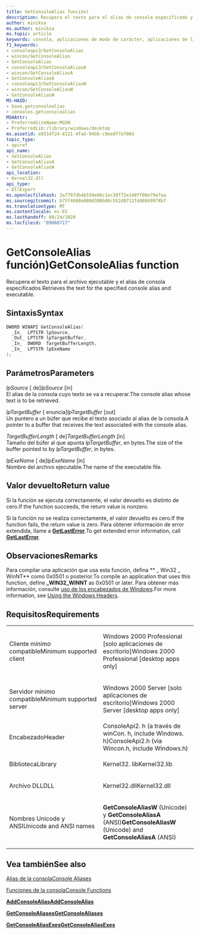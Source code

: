 ```yaml
---
title: GetConsoleAlias función)
description: Recupera el texto para el alias de consola especificado y el nombre del archivo ejecutable.
author: miniksa
ms.author: miniksa
ms.topic: article
keywords: consola, aplicaciones de modo de carácter, aplicaciones de línea de comandos, aplicaciones de terminal, API de consola
f1_keywords:
- consoleapi3/GetConsoleAlias
- wincon/GetConsoleAlias
- GetConsoleAlias
- consoleapi3/GetConsoleAliasA
- wincon/GetConsoleAliasA
- GetConsoleAliasA
- consoleapi3/GetConsoleAliasW
- wincon/GetConsoleAliasW
- GetConsoleAliasW
MS-HAID:
- base.getconsolealias
- consoles.getconsolealias
MSHAttr:
- PreferredSiteName:MSDN
- PreferredLib:/library/windows/desktop
ms.assetid: e8514f24-8121-4fad-94bb-c9eedf7a700d
topic_type:
- apiref
api_name:
- GetConsoleAlias
- GetConsoleAliasA
- GetConsoleAliasW
api_location:
- Kernel32.dll
api_type:
- DllExport
ms.openlocfilehash: 3a7797db4b559e66c1ec30f72e148ff00e79e7aa
ms.sourcegitcommit: b75f4688e080d300b80c552d0711fdd86b9974bf
ms.translationtype: MT
ms.contentlocale: es-ES
ms.lasthandoff: 08/24/2020
ms.locfileid: "89060717"
---
```

# <a name="getconsolealias-function"></a><span data-ttu-id="56cee-104">GetConsoleAlias función)</span><span class="sxs-lookup"><span data-stu-id="56cee-104">GetConsoleAlias function</span></span>


<span data-ttu-id="56cee-105">Recupera el texto para el archivo ejecutable y el alias de consola especificados.</span><span class="sxs-lookup"><span data-stu-id="56cee-105">Retrieves the text for the specified console alias and executable.</span></span>

<a name="syntax"></a><span data-ttu-id="56cee-106">Sintaxis</span><span class="sxs-lookup"><span data-stu-id="56cee-106">Syntax</span></span>
------

```C
DWORD WINAPI GetConsoleAlias(
  _In_  LPTSTR lpSource,
  _Out_ LPTSTR lpTargetBuffer,
  _In_  DWORD  TargetBufferLength,
  _In_  LPTSTR lpExeName
);
```

<a name="parameters"></a><span data-ttu-id="56cee-107">Parámetros</span><span class="sxs-lookup"><span data-stu-id="56cee-107">Parameters</span></span>
----------

<span data-ttu-id="56cee-108">*lpSource* \[ de\]</span><span class="sxs-lookup"><span data-stu-id="56cee-108">*lpSource* \[in\]</span></span>  
<span data-ttu-id="56cee-109">El alias de la consola cuyo texto se va a recuperar.</span><span class="sxs-lookup"><span data-stu-id="56cee-109">The console alias whose text is to be retrieved.</span></span>

<span data-ttu-id="56cee-110">*lpTargetBuffer* \[ enuncia\]</span><span class="sxs-lookup"><span data-stu-id="56cee-110">*lpTargetBuffer* \[out\]</span></span>  
<span data-ttu-id="56cee-111">Un puntero a un búfer que recibe el texto asociado al alias de la consola.</span><span class="sxs-lookup"><span data-stu-id="56cee-111">A pointer to a buffer that receives the text associated with the console alias.</span></span>

<span data-ttu-id="56cee-112">*TargetBufferLength* \[ de\]</span><span class="sxs-lookup"><span data-stu-id="56cee-112">*TargetBufferLength* \[in\]</span></span>  
<span data-ttu-id="56cee-113">Tamaño del búfer al que apunta *lpTargetBuffer*, en bytes.</span><span class="sxs-lookup"><span data-stu-id="56cee-113">The size of the buffer pointed to by *lpTargetBuffer*, in bytes.</span></span>

<span data-ttu-id="56cee-114">*lpExeName* \[ de\]</span><span class="sxs-lookup"><span data-stu-id="56cee-114">*lpExeName* \[in\]</span></span>  
<span data-ttu-id="56cee-115">Nombre del archivo ejecutable.</span><span class="sxs-lookup"><span data-stu-id="56cee-115">The name of the executable file.</span></span>

<a name="return-value"></a><span data-ttu-id="56cee-116">Valor devuelto</span><span class="sxs-lookup"><span data-stu-id="56cee-116">Return value</span></span>
------------

<span data-ttu-id="56cee-117">Si la función se ejecuta correctamente, el valor devuelto es distinto de cero.</span><span class="sxs-lookup"><span data-stu-id="56cee-117">If the function succeeds, the return value is nonzero.</span></span>

<span data-ttu-id="56cee-118">Si la función no se realiza correctamente, el valor devuelto es cero.</span><span class="sxs-lookup"><span data-stu-id="56cee-118">If the function fails, the return value is zero.</span></span> <span data-ttu-id="56cee-119">Para obtener información de error extendida, llame a [**GetLastError**](https://msdn.microsoft.com/library/windows/desktop/ms679360).</span><span class="sxs-lookup"><span data-stu-id="56cee-119">To get extended error information, call [**GetLastError**](https://msdn.microsoft.com/library/windows/desktop/ms679360).</span></span>

<a name="remarks"></a><span data-ttu-id="56cee-120">Observaciones</span><span class="sxs-lookup"><span data-stu-id="56cee-120">Remarks</span></span>
-------

<span data-ttu-id="56cee-121">Para compilar una aplicación que usa esta función, defina \*\* \_ Win32 \_ WinNT\*\* como 0x0501 o posterior.</span><span class="sxs-lookup"><span data-stu-id="56cee-121">To compile an application that uses this function, define **\_WIN32\_WINNT** as 0x0501 or later.</span></span> <span data-ttu-id="56cee-122">Para obtener más información, consulte [uso de los encabezados de Windows](https://msdn.microsoft.com/library/windows/desktop/aa383745).</span><span class="sxs-lookup"><span data-stu-id="56cee-122">For more information, see [Using the Windows Headers](https://msdn.microsoft.com/library/windows/desktop/aa383745).</span></span>

<a name="requirements"></a><span data-ttu-id="56cee-123">Requisitos</span><span class="sxs-lookup"><span data-stu-id="56cee-123">Requirements</span></span>
------------

<table>
<colgroup>
<col width="50%" />
<col width="50%" />
</colgroup>
<tbody>
<tr class="odd">
<td><p><span data-ttu-id="56cee-124">Cliente mínimo compatible</span><span class="sxs-lookup"><span data-stu-id="56cee-124">Minimum supported client</span></span></p></td>
<td><p><span data-ttu-id="56cee-125">Windows 2000 Professional [solo aplicaciones de escritorio]</span><span class="sxs-lookup"><span data-stu-id="56cee-125">Windows 2000 Professional [desktop apps only]</span></span></p></td>
</tr>
<tr class="even">
<td><p><span data-ttu-id="56cee-126">Servidor mínimo compatible</span><span class="sxs-lookup"><span data-stu-id="56cee-126">Minimum supported server</span></span></p></td>
<td><p><span data-ttu-id="56cee-127">Windows 2000 Server [solo aplicaciones de escritorio]</span><span class="sxs-lookup"><span data-stu-id="56cee-127">Windows 2000 Server [desktop apps only]</span></span></p></td>
</tr>
<tr class="odd">
<td><p><span data-ttu-id="56cee-128">Encabezado</span><span class="sxs-lookup"><span data-stu-id="56cee-128">Header</span></span></p></td>
<td><span data-ttu-id="56cee-129">ConsoleApi2. h (a través de winCon. h, include Windows. h)</span><span class="sxs-lookup"><span data-stu-id="56cee-129">ConsoleApi2.h (via Wincon.h, include Windows.h)</span></span></td>
</tr>
<tr class="even">
<td><p><span data-ttu-id="56cee-130">Biblioteca</span><span class="sxs-lookup"><span data-stu-id="56cee-130">Library</span></span></p></td>
<td><span data-ttu-id="56cee-131">Kernel32. lib</span><span class="sxs-lookup"><span data-stu-id="56cee-131">Kernel32.lib</span></span></td>
</tr>
<tr class="odd">
<td><p><span data-ttu-id="56cee-132">Archivo DLL</span><span class="sxs-lookup"><span data-stu-id="56cee-132">DLL</span></span></p></td>
<td><span data-ttu-id="56cee-133">Kernel32.dll</span><span class="sxs-lookup"><span data-stu-id="56cee-133">Kernel32.dll</span></span></td>
</tr>
<tr class="even">
<td><p><span data-ttu-id="56cee-134">Nombres Unicode y ANSI</span><span class="sxs-lookup"><span data-stu-id="56cee-134">Unicode and ANSI names</span></span></p></td>
<td><p><span data-ttu-id="56cee-135"><strong>GetConsoleAliasW</strong> (Unicode) y <strong>GetConsoleAliasA</strong> (ANSI)</span><span class="sxs-lookup"><span data-stu-id="56cee-135"><strong>GetConsoleAliasW</strong> (Unicode) and <strong>GetConsoleAliasA</strong> (ANSI)</span></span></p></td>
</tr>
<tr class="odd">
</tr>
<tr class="even">
</tr>
<tr class="odd">
</tr>
<tr class="even">
</tr>
</tbody>
</table>

## <a name="span-idsee_alsospansee-also"></a><span data-ttu-id="56cee-136"><span id="see_also"></span>Vea también</span><span class="sxs-lookup"><span data-stu-id="56cee-136"><span id="see_also"></span>See also</span></span>


[<span data-ttu-id="56cee-137">Alias de la consola</span><span class="sxs-lookup"><span data-stu-id="56cee-137">Console Aliases</span></span>](console-aliases.md)

[<span data-ttu-id="56cee-138">Funciones de la consola</span><span class="sxs-lookup"><span data-stu-id="56cee-138">Console Functions</span></span>](console-functions.md)

[<span data-ttu-id="56cee-139">**AddConsoleAlias**</span><span class="sxs-lookup"><span data-stu-id="56cee-139">**AddConsoleAlias**</span></span>](addconsolealias.md)

[<span data-ttu-id="56cee-140">**GetConsoleAliases**</span><span class="sxs-lookup"><span data-stu-id="56cee-140">**GetConsoleAliases**</span></span>](getconsolealiases.md)

[<span data-ttu-id="56cee-141">**GetConsoleAliasExes**</span><span class="sxs-lookup"><span data-stu-id="56cee-141">**GetConsoleAliasExes**</span></span>](getconsolealiasexes.md)

 

 




